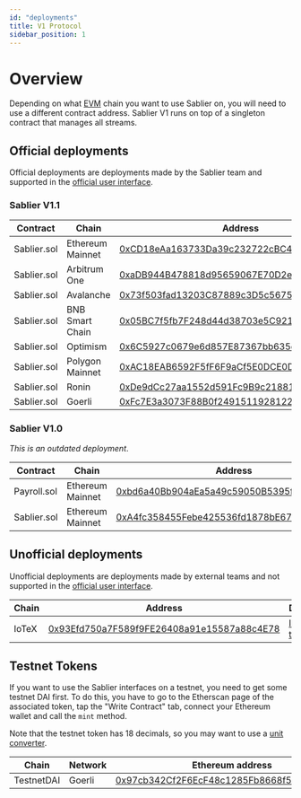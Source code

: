 ```yaml
---
id: "deployments"
title: V1 Protocol
sidebar_position: 1
---
```


# Overview

Depending on what [EVM](https://ethereum.org/en/developers/docs/evm/) chain you want to use Sablier on, you will need to
use a different contract address. Sablier V1 runs on top of a singleton contract that manages all streams.

## Official deployments

Official deployments are deployments made by the Sablier team and supported in the
[official user interface](https://v1-pay.sablier.com).

### Sablier V1.1

| Contract    | Chain            | Address                                                                                                                              |
| ----------- | ---------------- | ------------------------------------------------------------------------------------------------------------------------------------ |
| Sablier.sol | Ethereum Mainnet | [0xCD18eAa163733Da39c232722cBC4E8940b1D8888](https://etherscan.io/address/0xCD18eAa163733Da39c232722cBC4E8940b1D8888)                |
| Sablier.sol | Arbitrum One     | [0xaDB944B478818d95659067E70D2e5Fc43Fa3eDe9](https://arbiscan.io/address/0xaDB944B478818d95659067E70D2e5Fc43Fa3eDe9)                 |
| Sablier.sol | Avalanche        | [0x73f503fad13203C87889c3D5c567550b2d41D7a4](https://snowtrace.io/address/0x73f503fad13203C87889c3D5c567550b2d41D7a4)                |
| Sablier.sol | BNB Smart Chain  | [0x05BC7f5fb7F248d44d38703e5C921A8c16825161](https://bscscan.com/address/0x05BC7f5fb7F248d44d38703e5C921A8c16825161)                 |
| Sablier.sol | Optimism         | [0x6C5927c0679e6d857E87367bb635decbcB20F31c](https://optimistic.etherscan.io/address/0x6C5927c0679e6d857E87367bb635decbcB20F31c)     |
| Sablier.sol | Polygon Mainnet  | [0xAC18EAB6592F5fF6F9aCf5E0DCE0Df8E49124C06](https://polygonscan.com/address/0xAC18EAB6592F5fF6F9aCf5E0DCE0Df8E49124C06)             |
| Sablier.sol | Ronin            | [0xDe9dCc27aa1552d591Fc9B9c21881feE43BD8118](https://explorer.roninchain.com/address/ronin:de9dcc27aa1552d591fc9b9c21881fee43bd8118) |
| Sablier.sol | Goerli           | [0xFc7E3a3073F88B0f249151192812209117C2014b](https://goerli.etherscan.io/address/0xFc7E3a3073F88B0f249151192812209117C2014b)         |

### Sablier V1.0

_This is an outdated deployment_.

| Contract    | Chain            | Address                                                                                                               |
| ----------- | ---------------- | --------------------------------------------------------------------------------------------------------------------- |
| Payroll.sol | Ethereum Mainnet | [0xbd6a40Bb904aEa5a49c59050B5395f7484A4203d](https://etherscan.io/address/0xbd6a40Bb904aEa5a49c59050B5395f7484A4203d) |
| Sablier.sol | Ethereum Mainnet | [0xA4fc358455Febe425536fd1878bE67FfDBDEC59a](https://etherscan.io/address/0xA4fc358455Febe425536fd1878bE67FfDBDEC59a) |

## Unofficial deployments

Unofficial deployments are deployments made by external teams and not supported in the
[official user interface](https://v1-pay.sablier.com).

| Chain | Address                                                                                                                | Deployer                                   |
| ----- | ---------------------------------------------------------------------------------------------------------------------- | ------------------------------------------ |
| IoTeX | [0x93Efd750a7F589f9FE26408a91e15587a88c4E78](https://iotexscout.io/address/0x93Efd750a7F589f9FE26408a91e15587a88c4E78) | [IoTeX team](https://twitter.com/iotex_io) |

## Testnet Tokens

If you want to use the Sablier interfaces on a testnet, you need to get some testnet DAI first. To do this, you have to
go to the Etherscan page of the associated token, tap the "Write Contract" tab, connect your Ethereum wallet and call
the `mint` method.

Note that the testnet token has 18 decimals, so you may want to use a
[unit converter](https://tools.deth.net/token-unit-conversion).

| Chain      | Network | Ethereum address                                                                                                             |
| ---------- | ------- | ---------------------------------------------------------------------------------------------------------------------------- |
| TestnetDAI | Goerli  | [0x97cb342Cf2F6EcF48c1285Fb8668f5a4237BF862](https://goerli.etherscan.io/address/0x97cb342Cf2F6EcF48c1285Fb8668f5a4237BF862) |
